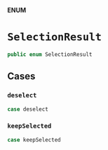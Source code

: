 **ENUM**

# `SelectionResult`

```swift
public enum SelectionResult
```

## Cases
### `deselect`

```swift
case deselect
```

### `keepSelected`

```swift
case keepSelected
```

